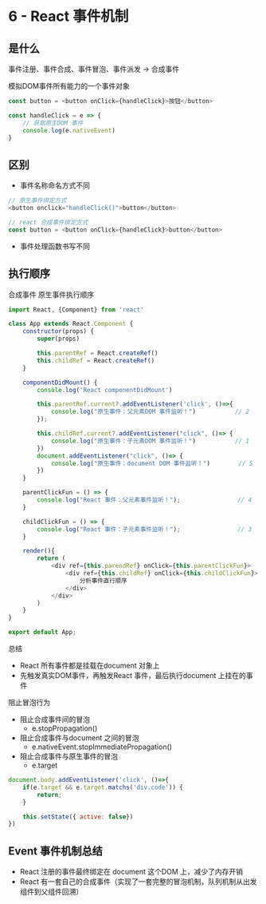 # 6 - React 事件机制

## 是什么

事件注册、事件合成、事件冒泡、事件派发 -> 合成事件

模拟DOM事件所有能力的一个事件对象

```javascript
const button = <button onClick={handleClick}>按钮</button>

const handleClick = e => {
    // 获取原生DOM 事件
    console.log(e.nativeEvent)
}
```

## 区别

- 事件名称命名方式不同
```javascript
// 原生事件绑定方式
<button onclick="handleClick()">button</button>

// react 合成事件绑定方式
const button = <button onClick={handleClick}>button</button>
```
- 事件处理函数书写不同

## 执行顺序

合成事件 原生事件执行顺序

```javascript
import React, {Component} from 'react'

class App extends React.Component {
    constructor(props) {
        super(props)

        this.parentRef = React.createRef()
        this.childRef = React.createRef()
    }

    componentDidMount() {
        console.log('React componentDidMount')

        this.parentRef.current?.addEventListener('click', ()=>{
            console.log("原生事件：父元素DOM 事件监听！")           // 2
        });

        this.childRef.current?.addEventListener("click", ()=> {
            console.log("原生事件：子元素DOM 事件监听！")           // 1
        })
        document.addEventListener("click", ()=> {
            console.log("原生事件：document DOM 事件监听！")        // 5
        })
    }

    parentClickFun = () => {
        console.log("React 事件：父元素事件监听！");                // 4
    }

    childClickFun = () => {
        console.log("React 事件：子元素事件监听！");                // 3
    }

    render(){
        return (
            <div ref={this.parendRef} onClick={this.parentClickFun}>
                <div ref={this.childRef} onClick={this.childClickFun}>
                    分析事件直行顺序
                </div>
            </div>
        )
    }
}

export default App;
```

总结

- React 所有事件都是挂载在document 对象上
- 先触发真实DOM事件，再触发React 事件，最后执行document 上挂在的事件

阻止冒泡行为

- 阻止合成事件间的冒泡 
  - e.stopPropagation()
- 阻止合成事件与document 之间的冒泡
  - e.nativeEvent.stopImmediatePropagation()
- 阻止合成事件与原生事件的冒泡
  - e.target
```javascript
document.body.addEventListener('click', ()=>{
    if(e.target && e.target.matchs('div.code')) {
        return;
    }

    this.setState({ active: false})
})
``` 

## Event 事件机制总结

- React 注册的事件最终绑定在 document 这个DOM 上，减少了内存开销
- React 有一套自己的合成事件（实现了一套完整的冒泡机制，队列机制从出发组件到父组件回溯）